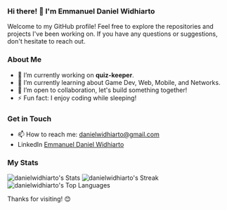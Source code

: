 ### Hi there! 👋 I'm Emmanuel Daniel Widhiarto

Welcome to my GitHub profile! Feel free to explore the repositories and projects I've been working on. If you have any questions or suggestions, don't hesitate to reach out.

### About Me

- 🔭 I’m currently working on **quiz-keeper**.
- 🌱 I’m currently learning about Game Dev, Web, Mobile, and Networks.
- 👯 I’m open to collaboration, let's build something together!
- ⚡ Fun fact: I enjoy coding while sleeping!

### Get in Touch

- 📫 How to reach me: danielwidhiarto@gmail.com
- LinkedIn [Emmanuel Daniel Widhiarto](https://www.linkedin.com/in/danielwidhiarto/)

### My Stats

![danielwidhiarto's Stats](https://github-readme-stats.vercel.app/api?username=danielwidhiarto&theme=default&show_icons=true&hide_border=true&count_private=true)
![danielwidhiarto's Streak](https://github-readme-streak-stats.herokuapp.com/?user=danielwidhiarto&theme=default&hide_border=true)
![danielwidhiarto's Top Languages](https://github-readme-stats-danielwidhiartos-projects.vercel.app/api/top-langs/?username=danielwidhiarto&theme=default&show_icons=true&hide_border=true&layout=compact)

Thanks for visiting! 😊

